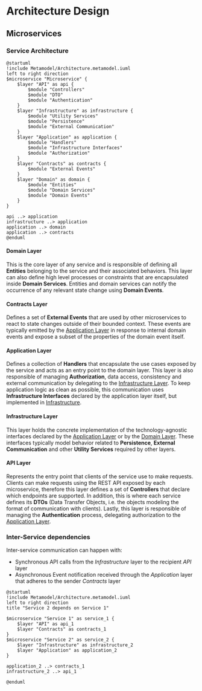 # Architecture Design

## Microservices

### Service Architecture

```plantuml
@startuml
!include Metamodel/Architecture.metamodel.iuml
left to right direction
$microservice "Microservice" {
    $layer "API" as api {
        $module "Controllers"
        $module "DTO"
        $module "Authentication"
    }
    $layer "Infrastructure" as infrastructure {
        $module "Utility Services"
        $module "Persistence"
        $module "External Communication"
    }
    $layer "Application" as application {
        $module "Handlers"
        $module "Infrastructure Interfaces"
        $module "Authorization"
    }
    $layer "Contracts" as contracts {
        $module "External Events"
    }
    $layer "Domain" as domain {
        $module "Entities"
        $module "Domain Services"
        $module "Domain Events"
    }
}

api ..> application
infrastructure ..> application
application ..> domain
application ..> contracts
@enduml
```

#### Domain Layer
This is the core layer of any service and is responsible of defining all **Entities** belonging to the service and their associated behaviors. This layer can also define high level processes or constraints that are encapsulated inside **Domain Services**. Entities and domain services can notify the occurrence of any relevant state change using **Domain Events**.

#### Contracts Layer
Defines a set of **External Events** that are used by other microservices to react to state changes outside of their bounded context. These events are typically emitted by the [Application Layer](#application-layer) in response to internal domain events and expose a subset of the properties of the domain event itself.

#### Application Layer
Defines a collection of **Handlers** that encapsulate the use cases exposed by the service and acts as an entry point to the domain layer. This layer is also responsible of managing **Authorization**, data access, consistency and external communication by delegating to the [Infrastructure Layer](#infrastructure-layer). To keep application logic as clean as possible, this communication uses **Infrastructure Interfaces** declared by the application layer itself, but implemented in [Infrastructure](#infrastructure-layer).

#### Infrastructure Layer
This layer holds the concrete implementation of the 
technology-agnostic interfaces declared by the [Application Layer](#application-layer) or by the [Domain Layer](#domain-layer). These interfaces typically model behavior related to **Persistence**, **External Communication** and other **Utility Services** required by other layers.

#### API Layer
Represents the entry point that clients of the service use to make requests. Clients can make requests using the REST API exposed by each microservice, therefore this layer defines a set of **Controllers** that declare which endpoints are supported. In addition, this is where each service defines its **DTOs** (Data Transfer Objects, i.e. the objects modeling the format of communication with clients). Lastly, this layer is responsible of managing the **Authentication** process, delegating authorization to the [Application Layer](#application-layer).

### Inter-Service dependencies
Inter-service communication can happen with:

* Synchronous API calls from the _Infrastructure_ layer to the recipient _API_ layer
* Asynchronous Event notification received through the _Application_ layer that adheres to the sender _Contracts_ layer

```plantuml
@startuml
!include Metamodel/Architecture.metamodel.iuml
left to right direction
title "Service 2 depends on Service 1"

$microservice "Service 1" as service_1 {
    $layer "API" as api_1
    $layer "Contracts" as contracts_1
}
$microservice "Service 2" as service_2 {
    $layer "Infrastructure" as infrastructure_2
    $layer "Application" as application_2
}

application_2 ..> contracts_1
infrastructure_2 ..> api_1

@enduml
```